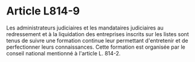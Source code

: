# Article L814-9

Les administrateurs judiciaires et les mandataires judiciaires au redressement et à la liquidation des entreprises inscrits sur les listes sont tenus de suivre une formation continue leur permettant d'entretenir et de perfectionner leurs connaissances. Cette formation est organisée par le conseil national mentionné à l'article L. 814-2.